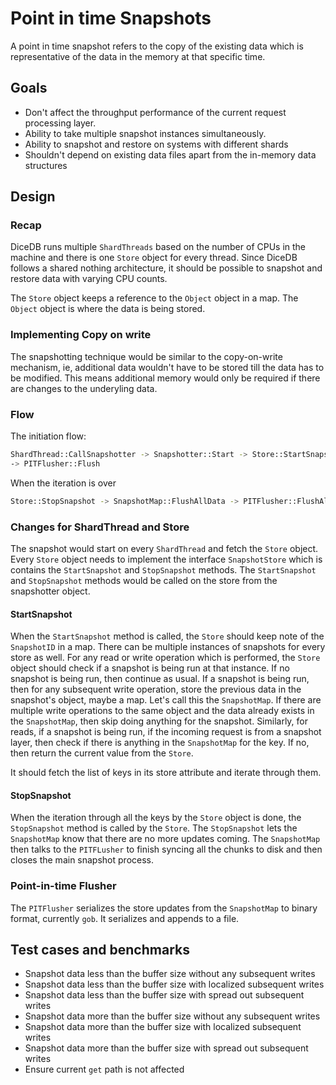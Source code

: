 # Point in time Snapshots

A point in time snapshot refers to the copy of the existing data which is representative of
the data in the memory at that specific time. 

## Goals
- Don't affect the throughput performance of the current request processing layer.
- Ability to take multiple snapshot instances simultaneously.
- Ability to snapshot and restore on systems with different shards
- Shouldn't depend on existing data files apart from the in-memory data structures

## Design

### Recap
DiceDB runs multiple `ShardThreads` based on the number of CPUs in the machine and there is
one `Store` object for every thread. Since DiceDB follows a shared nothing architecture, it
should be possible to snapshot and restore data with varying CPU counts.

The `Store` object keeps a reference to the `Object` object in a map. The `Object` object is
where the data is being stored.

### Implementing Copy on write
The snapshotting technique would be similar to the copy-on-write mechanism, ie, additional data
wouldn't have to be stored till the data has to be modified. This means additional memory would
only be required if there are changes to the underyling data.

### Flow

The initiation flow:
```bash
ShardThread::CallSnapshotter -> Snapshotter::Start -> Store::StartSnapshot -> SnapshotMap::Buffer
-> PITFlusher::Flush
```

When the iteration is over
```bash
Store::StopSnapshot -> SnapshotMap::FlushAllData -> PITFlusher::FlushAllData -> Snapshotter::Close
```

### Changes for ShardThread and Store
The snapshot would start on every `ShardThread` and fetch the `Store` object. Every `Store` object
needs to implement the interface `SnapshotStore` which is contains the `StartSnapshot` and `StopSnapshot`
methods.
The `StartSnapshot` and `StopSnapshot` methods would be called on the store from the snapshotter object.

#### StartSnapshot
When the `StartSnapshot` method is called, the `Store` should keep note of the `SnapshotID` in a map.
There can be multiple instances of snapshots for every store as well.
For any read or write operation which is performed, the `Store` object should check if a snapshot is being
run at that instance. If no snapshot is being run, then continue as usual.
If a snapshot is being run, then for any subsequent write operation, store the previous data in the snapshot's
object, maybe a map. Let's call this the `SnapshotMap`. If there are multiple write operations to the same object
and the data already exists in the `SnapshotMap`, then skip doing anything for the snapshot.
Similarly, for reads, if a snapshot is being run, if the incoming request is from a snapshot layer, then check
if there is anything in the `SnapshotMap` for the key. If no, then return the current value from the `Store`.

It should fetch the list of keys in its store attribute and iterate through them.

#### StopSnapshot
When the iteration through all the keys by the `Store` object is done, the `StopSnapshot` method is called by the
`Store`. The `StopSnapshot` lets the `SnapshotMap` know that there are no more updates coming. The `SnapshotMap`
then talks to the `PITFLusher` to finish syncing all the chunks to disk and then closes the main snapshot
process.

### Point-in-time Flusher
The `PITFlusher` serializes the store updates from the `SnapshotMap` to binary format, currently `gob`.
It serializes and appends to a file.

## Test cases and benchmarks
- Snapshot data less than the buffer size without any subsequent writes
- Snapshot data less than the buffer size with localized subsequent writes
- Snapshot data less than the buffer size with spread out subsequent writes
- Snapshot data more than the buffer size without any subsequent writes
- Snapshot data more than the buffer size with localized subsequent writes
- Snapshot data more than the buffer size with spread out subsequent writes
- Ensure current `get` path is not affected